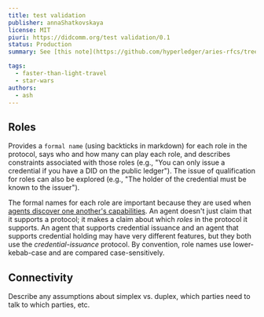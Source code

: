 ```yaml
---
title: test validation
publisher: annaShatkovskaya
license: MIT
piuri: https://didcomm.org/test validation/0.1
status: Production
summary: See [this note](https://github.com/hyperledger/aries-rfcs/tree/master/concepts/0003-protocols/roles-particietc.md) for definitions of the terms "role", "participant", and "party".

tags:
  - faster-than-light-travel
  - star-wars
authors:
  - ash
---
```


## Roles

Provides a `formal name` (using backticks in markdown) for each role in the protocol, says who and how many can play each role, and describes constraints associated with those roles (e.g., "You can only issue a credential if you have a DID on the public ledger"). The issue of qualification for roles can also be explored (e.g., "The holder of the credential must be known to the issuer").

The formal names for each role are important because they are used when [agents discover one another's capabilities](https://github.com/hyperledger/aries-rfcs/tree/master/features/0031-discover-features). An agent doesn't just claim that it supports a protocol; it makes a claim about which *roles* in the protocol it supports. An agent that supports credential issuance and an agent that supports credential holding may have very different features, but they both use the _credential-issuance_ protocol. By convention, role names use lower-kebab-case and are compared case-sensitively.

## Connectivity

Describe any assumptions about simplex vs. duplex, which parties need to talk to which parties, etc.
